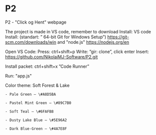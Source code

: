 # P2
P2 - "Click og Hent" webpage

The project is made in VS code, remember to download
Install: VS code
Install: (standart: ” 64-bit Git for Windows Setup”) https://git-scm.com/downloads/win
and "node.js" https://nodejs.org/en

Open VS Code:
Press: ctrl+shift+p
Write: ”gir: clone”, click enter
Insert: https://github.com/NikolaiMJ-Software/P2.git

Install packet:
ctrl+shift+x
”Code Runner”

Run:
"app.js"



Color theme:
Soft Forest & Lake

    - Pale Green – \#A8D5BA
    
    - Pastel Mint Green – \#89C7B0
    
    - Soft Teal – \#6FAFB8
    
    - Dusty Lake Blue – \#5E96A2
    
    - Dark Blue-Green – \#4A7E8F
